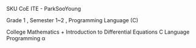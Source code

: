 
SKU CoE ITE - ParkSooYoung

Grade 1 , Semester 1~2 , Programming Language (C)

College Mathematics + Introduction to Differential Equations
C Language Programming α
